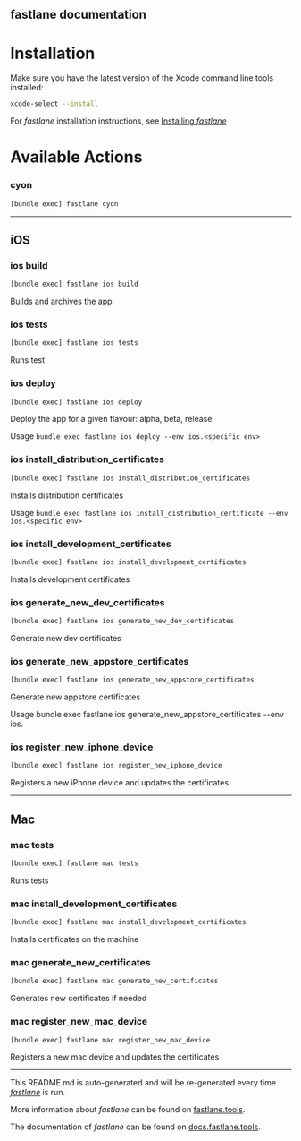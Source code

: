 fastlane documentation
----

# Installation

Make sure you have the latest version of the Xcode command line tools installed:

```sh
xcode-select --install
```

For _fastlane_ installation instructions, see [Installing _fastlane_](https://docs.fastlane.tools/#installing-fastlane)

# Available Actions

### cyon

```sh
[bundle exec] fastlane cyon
```



----


## iOS

### ios build

```sh
[bundle exec] fastlane ios build
```

Builds and archives the app

### ios tests

```sh
[bundle exec] fastlane ios tests
```

Runs test

### ios deploy

```sh
[bundle exec] fastlane ios deploy
```

Deploy the app for a given flavour: alpha, beta, release

Usage `bundle exec fastlane ios deploy --env ios.<specific env>`

### ios install_distribution_certificates

```sh
[bundle exec] fastlane ios install_distribution_certificates
```

Installs distribution certificates

Usage `bundle exec fastlane ios install_distribution_certificate --env ios.<specific env>`

### ios install_development_certificates

```sh
[bundle exec] fastlane ios install_development_certificates
```

Installs development certificates

### ios generate_new_dev_certificates

```sh
[bundle exec] fastlane ios generate_new_dev_certificates
```

Generate new dev certificates

### ios generate_new_appstore_certificates

```sh
[bundle exec] fastlane ios generate_new_appstore_certificates
```

Generate new appstore certificates

Usage bundle exec fastlane ios generate_new_appstore_certificates --env ios.<specific env>

### ios register_new_iphone_device

```sh
[bundle exec] fastlane ios register_new_iphone_device
```

Registers a new iPhone device and updates the certificates

----


## Mac

### mac tests

```sh
[bundle exec] fastlane mac tests
```

Runs tests

### mac install_development_certificates

```sh
[bundle exec] fastlane mac install_development_certificates
```

Installs certificates on the machine

### mac generate_new_certificates

```sh
[bundle exec] fastlane mac generate_new_certificates
```

Generates new certificates if needed

### mac register_new_mac_device

```sh
[bundle exec] fastlane mac register_new_mac_device
```

Registers a new mac device and updates the certificates

----

This README.md is auto-generated and will be re-generated every time [_fastlane_](https://fastlane.tools) is run.

More information about _fastlane_ can be found on [fastlane.tools](https://fastlane.tools).

The documentation of _fastlane_ can be found on [docs.fastlane.tools](https://docs.fastlane.tools).
